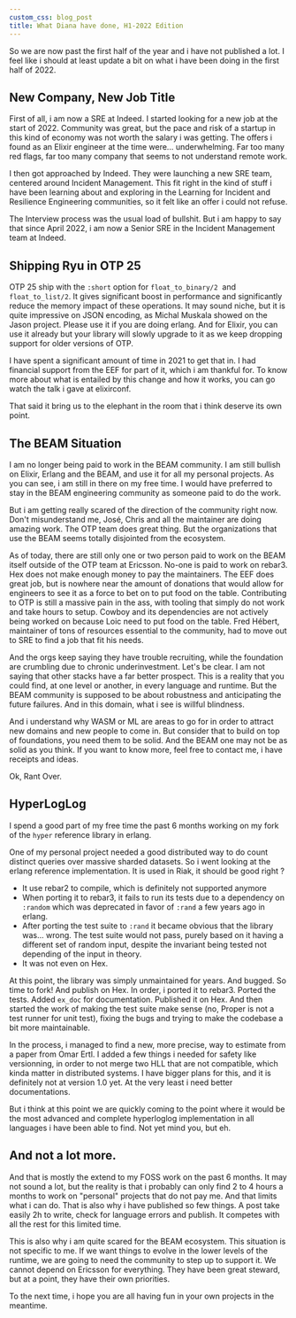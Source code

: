 ```yaml
---
custom_css: blog_post
title: What Diana have done, H1-2022 Edition
---
```


So we are now past the first half of the year and i have not published a lot. I feel like i should at least update a bit on what i have been doing in the first half of 2022.

## New Company, New Job Title
First of all, i am now a SRE at Indeed. I started looking for a new job at the start of 2022. Community was great, but the pace and risk of a startup in this kind of economy was not worth the salary i was getting. The offers i found as an Elixir engineer at the time were... underwhelming. Far too many red flags, far too many company that seems to not understand remote work.

I then got approached by Indeed. They were launching a new SRE team, centered around Incident Management. This fit right in the kind of stuff i have been learning about and exploring in the Learning for Incident and Resilience Engineering communities, so it felt like an offer i could not refuse.

The Interview process was the usual load of bullshit. But i am happy to say that since April 2022, i am now a Senior SRE in the Incident Management team at Indeed.

## Shipping Ryu in OTP 25
OTP 25 ship with the `:short` option for `float_to_binary/2`  and `float_to_list/2`. It gives significant boost in performance and significantly reduce the memory impact of these operations. It may sound niche, but it is quite impressive on JSON encoding, as Michal Muskala showed on the Jason project. Please use it if you are doing erlang. And for Elixir, you can use it already but your library will slowly upgrade to it as we keep dropping support for older versions of OTP.

I have spent a significant amount of time in 2021 to get that in. I had financial support from the EEF for part of it, which i am thankful for. To know more about what is entailed by this change and how it works, you can go watch the talk i gave at elixirconf.

That said it bring us to the elephant in the room that i think deserve its own point.

## The BEAM Situation
I am no longer being paid to work in the BEAM community. I am still bullish on Elixir, Erlang and the BEAM, and use it for all my personal projects. As you can see, i am still in there on my free time. I would have preferred to stay in the BEAM engineering community as someone paid to do the work.

But i am getting really scared of the direction of the community right now. Don't misunderstand me, José, Chris and all the maintainer are doing amazing work. The OTP team does great thing. But the organizations that use the BEAM seems totally disjointed from the ecosystem.

As of today, there are still only one or two person paid to work on the BEAM itself outside of the OTP team at Ericsson. No-one is paid to work on rebar3. Hex does not make enough money to pay the maintainers. The EEF does great job, but is nowhere near the amount of donations that would allow for engineers to see it as a force to bet on to put food on the table. Contributing to OTP is still a massive pain in the ass, with tooling that simply do not work and take hours to setup. Cowboy and its dependencies are not actively being worked on because Loic need to put food on the table. Fred Hébert, maintainer of tons of resources essential to the community, had to move out to SRE to find a job that fit his needs.

And the orgs keep saying they have trouble recruiting, while the foundation are crumbling due to chronic underinvestment. Let's be clear. I am not saying that other stacks have a far better prospect. This is a reality that you could find, at one level or another, in every language and runtime. But the BEAM community is supposed to be about robustness and anticipating the future failures. And in this domain, what i see is willful blindness.

And i understand why WASM or ML are areas to go for in order to attract new domains and new people to come in. But consider that to build on top of foundations, you need them to be solid. And the BEAM one may not be as solid as you think. If you want to know more, feel free to contact me, i have receipts and ideas.

Ok, Rant Over.

## HyperLogLog
I spend a good part of my free time the past 6 months working on my fork of the `hyper` reference library in erlang.

One of my personal project needed a good distributed way to do count distinct queries over massive sharded datasets. So i went looking at the erlang reference implementation. It is used in Riak, it should be good right ?

* It use rebar2 to compile, which is definitely not supported anymore
* When porting it to rebar3, it fails to run its tests due to a dependency on `:random` which was deprecated in favor of `:rand` a few years ago in erlang.
* After porting the test suite to `:rand` it became obvious that the library was... wrong. The test suite would not pass, purely based on it having a different set of random input, despite the invariant being tested not depending of the input in theory.
* It was not even on Hex.

At this point, the library was simply unmaintained for years. And bugged. So time to fork! And publish on Hex. In order, i ported it to rebar3. Ported the tests. Added `ex_doc` for documentation. Published it on Hex. And then started the work of making the test suite make sense (no, Proper is not a test runner for unit test), fixing the bugs and trying to make the codebase a bit more maintainable.

In the process, i managed to find a new, more precise, way to estimate from a paper from Omar Ertl. I added a few things i needed for safety like versionning, in order to not merge two HLL that are not compatible, which kinda matter in distributed systems. I have bigger plans for this, and it is definitely not at version 1.0 yet. At the very least i need better documentations.

But i think at this point we are quickly coming to the point where it would be the most advanced and complete hyperloglog implementation in all languages i have been able to find. Not yet mind you, but eh.

## And not a lot more.
And that is mostly the extend to my FOSS work on the past 6 months. It may not sound a lot, but the reality is that i probably can only find 2 to 4 hours a months to work on "personal" projects that do not pay me. And that limits what i can do. That is also why i have published so few things. A post take easily 2h to write, check for language errors and publish. It competes with all the rest for this limited time.

This is also why i am quite scared for the BEAM ecosystem. This situation is not specific to me. If we want things to evolve in the lower levels of the runtime, we are going to need the community to step up to support it. We cannot depend on Ericsson for everything. They have been great steward, but at a point, they have their own priorities.

To the next time, i hope you are all having fun in your own projects in the meantime.